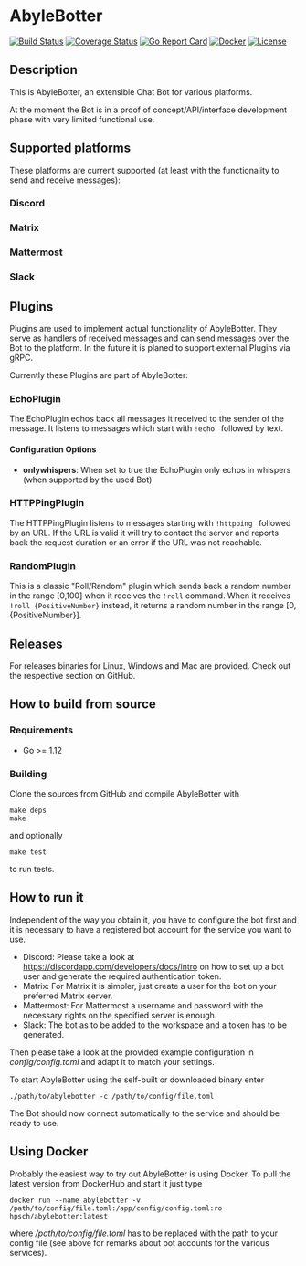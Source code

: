 # AbyleBotter

[![Build Status](https://travis-ci.org/torlenor/abylebotter.svg?branch=master)](https://travis-ci.org/torlenor/abylebotter)
[![Coverage Status](https://coveralls.io/repos/github/torlenor/AbyleBotter/badge.svg?branch=master)](https://coveralls.io/github/torlenor/AbyleBotter?branch=master)
[![Go Report Card](https://goreportcard.com/badge/github.com/torlenor/AbyleBotter)](https://goreportcard.com/report/github.com/torlenor/AbyleBotter)
[![Docker](https://img.shields.io/docker/pulls/hpsch/abylebotter.svg)](https://hub.docker.com/r/hpsch/abylebotter/)
[![License](https://img.shields.io/badge/license-MIT-blue.svg)](/LICENSE)

## Description

This is AbyleBotter, an extensible Chat Bot for various platforms.

At the moment the Bot is in a proof of concept/API/interface development phase with very limited functional use.

## Supported platforms

These platforms are current supported (at least with the functionality to send and receive messages):

### Discord

### Matrix

### Mattermost

### Slack

## Plugins

Plugins are used to implement actual functionality of AbyleBotter. They serve as handlers of received messages and can send messages over the Bot to the platform.
In the future it is planed to support external Plugins via gRPC.

Currently these Plugins are part of AbyleBotter:

### EchoPlugin

The EchoPlugin echos back all messages it received to the sender of the message. It listens to messages which start with `!echo ` followed by text.

#### Configuration Options

- **onlywhispers**: When set to true the EchoPlugin only echos in whispers (when supported by the used Bot)

### HTTPPingPlugin

The HTTPPingPlugin listens to messages starting with `!httpping ` followed by an URL. If the URL is valid it will try to contact the server and reports back the request duration or an error if the URL was not reachable.

### RandomPlugin

This is a classic "Roll/Random" plugin which sends back a random number in the range [0,100] when it receives the `!roll` command. When it receives `!roll {PositiveNumber}` instead, it returns a random number in the range [0, {PositiveNumber}].

## Releases

For releases binaries for Linux, Windows and Mac are provided. Check out the respective section on GitHub.

## How to build from source

### Requirements

- Go >= 1.12

### Building

Clone the sources from GitHub and compile AbyleBotter with

```
make deps
make
```

and optionally

```
make test
```

to run tests.

## How to run it

Independent of the way you obtain it, you have to configure the bot first and it is necessary to have a registered bot account for the service you want to use. 

- Discord: Please take a look at https://discordapp.com/developers/docs/intro on how to set up a bot user and generate the required authentication token.
- Matrix: For Matrix it is simpler, just create a user for the bot on your preferred Matrix server.
- Mattermost: For Mattermost a username and password with the necessary rights on the specified server is enough.
- Slack: The bot as to be added to the workspace and a token has to be generated.

Then please take a look at the provided example configuration in _config/config.toml_ and adapt it to match your settings.

To start AbyleBotter using the self-built or downloaded binary enter

```
./path/to/abylebotter -c /path/to/config/file.toml
```

The Bot should now connect automatically to the service and should be ready to use.

## Using Docker

Probably the easiest way to try out AbyleBotter is using Docker. To pull the latest version from DockerHub and start it just type

```
docker run --name abylebotter -v /path/to/config/file.toml:/app/config/config.toml:ro hpsch/abylebotter:latest
```

where _/path/to/config/file.toml_ has to be replaced with the path to your config file (see above for remarks about bot accounts for the various services).
